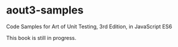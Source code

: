 # aout3-samples
Code Samples for Art of Unit Testing, 3rd Edition, in JavaScript ES6

This book is still in progress.
